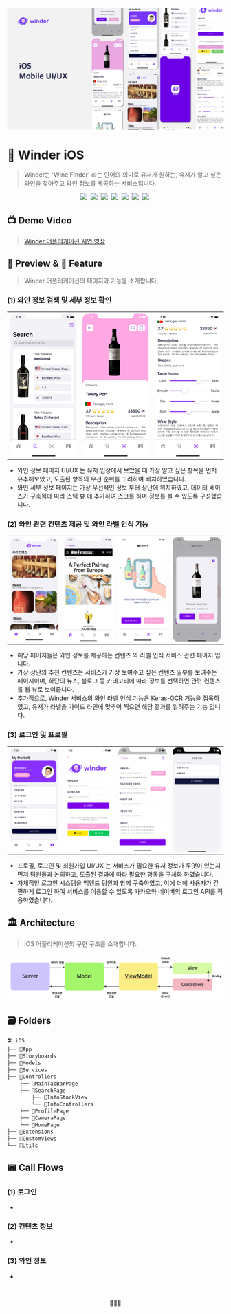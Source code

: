 <p align='center'><img src="https://github.com/LAP-WINDER/LAP-WINDER-iOS/blob/main/Resources/Winder_iOS_UI:UX.png" style="zoom:50%;" /></p>

# 🍷 Winder iOS

> Winder는 'Wine Finder' 라는 단어의 의미로 유저가 원하는, 유저가 알고 싶은 와인을 찾아주고 와인 정보를 제공하는 서비스입니다. 

<p align="center">
  <img src="https://img.shields.io/badge/-42Seoul-000000?logo=42&logoColor=white&style=flat&logoWidth=20"/></a>&nbsp
<img src="https://img.shields.io/badge/-Swift_5-F05138?logo=swift&logoColor=white&style=flat&logoWidth=20"/></a>&nbsp
<img src="https://img.shields.io/badge/-Xcode-147EFB?logo=Xcode&logoColor=white&style=flat&logoWidth=20"/></a>&nbsp
<img src="https://img.shields.io/badge/-Postman-FF6C37?logo=Postman&logoColor=white&style=flat&logoWidth=20"/></a>&nbsp
<img src="https://img.shields.io/badge/-Amazon_AWS-232F3E?logo=AmazonAWS&logoColor=white&style=flat&logoWidth=20"/></a>&nbsp
<img src="https://img.shields.io/badge/-Kakao_API-FFCD00?logo=Kakao&logoColor=white&style=flat&logoWidth=20"/></a>&nbsp
<img src="https://img.shields.io/badge/-Naver_API-03C75A?logo=Naver&logoColor=white&style=flat&logoWidth=20"/></a>&nbsp
</p>

## 📺 Demo Video

> [Winder 어플리케이션 시연 영상](https://www.youtube.com/watch?v=aDEy8XW_1tc)

## 📲 Preview & 🔑 Feature

> Winder 어플리케이션의 페이지와 기능을 소개합니다.

### (1) 와인 정보 검색 및 세부 정보 확인

<p align="center">
  <table style="width: 100%;"> 
    <tbody> 
      <tr style="width: 100%;"> 
        <td style="width: 33%;"><img src="https://github.com/LAP-WINDER/LAP-WINDER-iOS/blob/main/Resources/sc_8_search.png" style="zoom:50%;" />
        </td> 
        <td style="width: 33%;"><img src="https://github.com/LAP-WINDER/LAP-WINDER-iOS/blob/main/Resources/sc_6_wine_info.png" style="zoom:50%;" />
        </td> 
        <td style="width: 33%;"><img src="https://github.com/LAP-WINDER/LAP-WINDER-iOS/blob/main/Resources/sc_7_wine_info_detail.png" style="zoom:50%;" />
        </td> 
      </tr> 
    </tbody> 
</table>
</p>

- 와인 정보 페이지 UI/UX 는 유저 입장에서 보았을 때 가장 알고 싶은 항목을 먼저 유추해보았고, 도출된 항목의 우선 순위를 고려하여 배치하였습니다.
- 와인 세부 정보 페이지는 가장 우선적인 정보 부터 상단에 위치하였고, 데이터 베이스가 구축됨에 따라 스택 뷰 에 추가하여 스크롤 하며 정보를 볼 수 있도록 구성했습니다.

### (2) 와인 관련 컨텐츠 제공 및 와인 라벨 인식 기능

<p align='center'>
  <table style="width: 100%;"> 
    <tbody> 
      <tr style="width: 100%;"> 
        <td style="width: 25%;"><img src="https://github.com/LAP-WINDER/LAP-WINDER-iOS/blob/main/Resources/sc_5_homepage.PNG" style="zoom:50%;" />
        </td> 
        <td style="width: 25%;"><img src="https://github.com/LAP-WINDER/LAP-WINDER-iOS/blob/main/Resources/sc_10_contents_info.png" style="zoom:50%;" />
        </td> 
        <td style="width: 25%;"><img src="https://github.com/LAP-WINDER/LAP-WINDER-iOS/blob/main/Resources/sc_4_camera.png" style="zoom:50%;" />
        </td> 
        <td style="width: 25%;"><img src="https://github.com/LAP-WINDER/LAP-WINDER-iOS/blob/main/Resources/sc_11_camera_result.png" style="zoom:50%;" />
        </td> 
      </tr> 
    </tbody> 
</table>
</p>

- 해당 페이지들은 와인 정보를 제공하는 컨텐츠 와 라벨 인식 서비스 관련 페이지 입니다.
- 가장 상단의 추천 컨텐츠는 서비스가 가장 보여주고 싶은 컨텐츠 일부를 보여주는 페이지이며, 하단의 뉴스, 블로그 등 카테고리에 따라 정보를 선택하면 관련 컨텐츠를 웹 뷰로 보여줍니다.
- 추가적으로, Winder 서비스의 와인 라벨 인식 기능은 Keras-OCR 기능을 접목하였고, 유저가 라벨을 가이드 라인에 맞추어 찍으면 해당 결과를 알려주는 기능 입니다.

### (3) 로그인 및 프로필

<p align='center'>
  <table style="width: 100%;"> 
    <tbody> 
      <tr style="width: 100%;"> 
        <td style="width: 25%;"><img src="https://github.com/LAP-WINDER/LAP-WINDER-iOS/blob/main/Resources/sc_3_profile.png" style="zoom:50%;" />
        </td> 
        <td style="width: 25%;"><img src="https://github.com/LAP-WINDER/LAP-WINDER-iOS/blob/main/Resources/sc_2_login.png" style="zoom:50%;" />
        </td> 
        <td style="width: 25%;"><img src="https://github.com/LAP-WINDER/LAP-WINDER-iOS/blob/main/Resources/sc_1_enroll.png" style="zoom:50%;" />
        </td> 
        <td style="width: 25%;"><img src="https://github.com/LAP-WINDER/LAP-WINDER-iOS/blob/main/Resources/sc_9_edit_profile.png" style="zoom:50%;" />
        </td> 
      </tr> 
    </tbody> 
</table>
</p>

- 프로필, 로그인 및 회원가입 UI/UX 는 서비스가 필요한 유저 정보가 무엇이 있는지 먼저 팀원들과 논의하고, 도출된 결과에 따라 필요한 항목을 구체화 하였습니다.
- 자체적인 로그인 시스템을 백엔드 팀원과 함께 구축하였고, 이에 더해 사용자가 간편하게 로그인 하여 서비스를 이용할 수 있도록 카카오와 네이버의 로그인 API를 적용하였습니다.

## 🏛 Architecture

> iOS 어플리케이션의 구현 구조를 소개합니다.

<p align='center'><img src="https://github.com/LAP-WINDER/LAP-WINDER-iOS/blob/main/Resources/winder_iOS_architecture.png" /></p>

## 🗃 Folders

```
🛠 iOS
├── 📁App
├── 📁Storyboards
├── 📁Models
├── 📁Services
├── 📁Controllers
    ├── 📁MainTabBarPage
    ├── 📁SearchPage
        ├── 📁InfoStackView
        └── 📁InfoControllers
    ├── 📁ProfilePage
    ├── 📁CameraPage
    └── 📁HomePage
├── 📁Extensions
├── 📁CustomViews
└── 📁Utils
```

## 📟 Call Flows

### (1) 로그인

- 

### (2) 컨텐츠 정보

- 

### (3) 와인 정보

- 



<br>

<p align='center'>🍷🍷🍷</p>